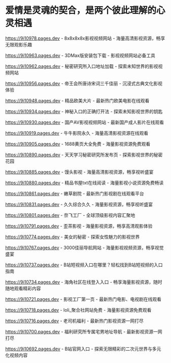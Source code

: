 # 爱情是灵魂的契合，是两个彼此理解的心灵相遇

https://9i10978.pages.dev - 8x8x8x8x影视视频网站 - 海量高清影视资源，畅享无限观影乐趣

https://9i10963.pages.dev - 3DMax版安装包下载 - 影视视频网站必备工具

https://9i10962.pages.dev - 秘密研究所入口地址加载 - 探索未知世界的影视视频网站

https://9i10956.pages.dev - 帝王会所唐诗宋词三千佳丽 - 沉浸式古典文化影视体验

https://9i10948.pages.dev - 精品欧美大片 - 最新热门欧美电影在线观看

https://9i10934.pages.dev - 神秘入口的正确打开法 - 探索未知影视世界的钥匙

https://9i10930.pages.dev - 国产AV影视视频网站 - 最新国产成人影片在线观看

https://9i10919.pages.dev - 牛牛影院永久 - 海量高清影视资源在线观看

https://9i10905.pages.dev - 1688黄页大全免费 - 海量影视资源免费观看

https://9i10890.pages.dev - 天天学习秘密研究所发布页 - 探索影视世界的秘密花园

https://9i10885.pages.dev - 馒头影视 - 海量高清影视资源，畅享视听盛宴

https://9i10880.pages.dev - 精品书屋txt在线阅读 - 海量影视小说资源免费畅读

https://9i10861.pages.dev - 嫩草剧院 - 最新热门影视剧在线观看平台

https://9i10831.pages.dev - 久久综合久久 - 海量影视资源，畅享视听盛宴

https://9i10801.pages.dev - 奈飞工厂 - 全球顶级影视内容汇聚地

https://9i10791.pages.dev - 歪茶影视 - 海量影视资源，畅享高清观影体验

https://9i10774.pages.dev - 美女的秘密 - 探索女性魅力的影视世界

https://9i10767.pages.dev - 3000佳丽导航网站 - 海量影视视频资源，畅享视觉盛宴

https://9i10737.pages.dev - B站短视频入口在哪里？轻松找到B站短视频的入口指南

https://9i10734.pages.dev - 海角社区在线登入入口 - 畅享海量影视资源，随时随地观看精彩内容

https://9i10721.pages.dev - 影视工厂第一页 - 最新热门电影、电视剧在线观看

https://9i10718.pages.dev - loli_聚合社网站免费 - 海量影视资源免费观看

https://9i10716.pages.dev - 老司机福利 - 最新热门影视资源一网打尽

https://9i10700.pages.dev - 福利研究所专属宅男地址导航 - 最新影视资源一网打尽

https://9i10692.pages.dev - B站官网入口 - 探索无限精彩的二次元世界与多元化视频内容

